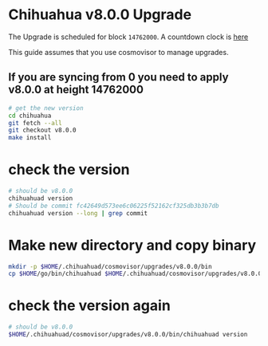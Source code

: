 # Chihuahua v8.0.0 Upgrade

The Upgrade is scheduled for block `14762000`. A countdown clock is [here](https://www.mintscan.io/chihuahua/blocks/14762000)

This guide assumes that you use cosmovisor to manage upgrades.

## If you are syncing from 0 you need to apply v8.0.0 at height 14762000

```bash
# get the new version
cd chihuahua
git fetch --all
git checkout v8.0.0
make install
```

# check the version

```bash
# should be v8.0.0
chihuahuad version
# Should be commit fc42649d573ee6c06225f52162cf325db3b3b7db
chihuahuad version --long | grep commit
```

# Make new directory and copy binary

```bash
mkdir -p $HOME/.chihuahuad/cosmovisor/upgrades/v8.0.0/bin
cp $HOME/go/bin/chihuahuad $HOME/.chihuahuad/cosmovisor/upgrades/v8.0.0/bin
```

# check the version again

```bash
# should be v8.0.0
$HOME/.chihuahuad/cosmovisor/upgrades/v8.0.0/bin/chihuahuad version
```
